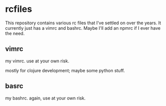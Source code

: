 # rcfiles
This repository contains various rc files that I've settled on over
the years. It currently just has a vimrc and bashrc. Maybe I'll add
an npmrc if I ever have the need.

## vimrc
my vimrc. use at your own risk.

mostly for clojure development; maybe some python stuff.

## basrc
my bashrc. again, use at your own risk.
